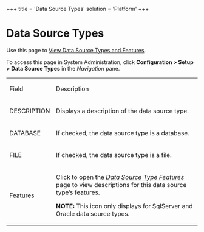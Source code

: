 +++
title = 'Data Source Types'
solution = 'Platform'
+++

# Data Source Types

<div class="use">

Use this page to [View Data Source Types and
Features](../Use_Cases/ViewDataSourceTypesFeatures).

</div>

To access this page in System Administration, click **Configuration \>
Setup \> Data Source Types** in the *Navigation* pane.

<table>
<tbody>
<tr class="odd">
<td><p>Field</p></td>
<td><p>Description</p></td>
</tr>
<tr class="even">
<td><p>DESCRIPTION</p></td>
<td><p>Displays a description of the data source type.</p></td>
</tr>
<tr class="odd">
<td><p>DATABASE</p></td>
<td><p>If checked, the data source type is a database.</p></td>
</tr>
<tr class="even">
<td><p>FILE</p></td>
<td><p>If checked, the data source type is a file.</p></td>
</tr>
<tr class="odd">
<td><p>Features</p></td>
<td><p>Click to open the <em><a href="DataSourceTypeFeatures">Data Source Type Features</a></em> page to view descriptions for this data source type’s features.</p>
<p><strong>NOTE:</strong> This icon only displays for SqlServer and Oracle data source types.</p></td>
</tr>
</tbody>
</table>
